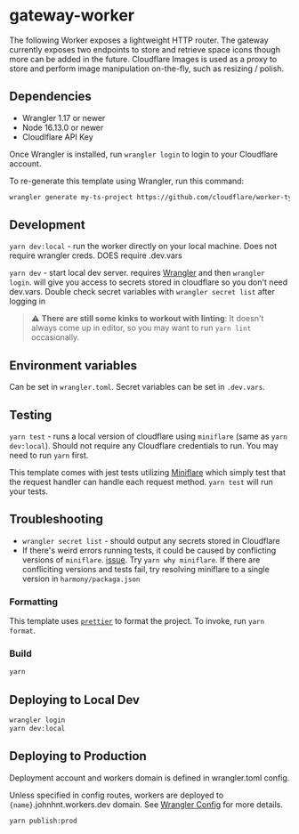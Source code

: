 # gateway-worker

The following Worker exposes a lightweight HTTP router. The gateway currently exposes two endpoints to store and retrieve space icons though more can be added in the future. Cloudflare Images is used as a proxy to store and perform image manipulation on-the-fly, such as resizing / polish.

## Dependencies

- Wrangler 1.17 or newer
- Node 16.13.0 or newer
- Cloudlflare API Key

Once Wrangler is installed, run `wrangler login` to login to your Cloudflare account.

To re-generate this template using Wrangler, run this command:

```bash
wrangler generate my-ts-project https://github.com/cloudflare/worker-typescript-template
```

## Development

`yarn dev:local` - run the worker directly on your local machine. Does not require wrangler creds. DOES require .dev.vars

`yarn dev` - start local dev server. requires [Wrangler](https://github.com/cloudflare/wrangler) and then `wrangler login`. will give you access to secrets stored in cloudflare so you don't need dev.vars. Double check secret variables with `wrangler secret list` after logging in

> :warning: **There are still some kinks to workout with linting**: It doesn't always come up in editor, so you may want to run `yarn lint` occasionally.

## Environment variables

Can be set in `wrangler.toml`. Secret variables can be set in `.dev.vars`.

## Testing

`yarn test` - runs a local version of cloudflare using `miniflare` (same as `yarn dev:local`). Should not require any Cloudflare credentials to run. You may need to run `yarn` first.

This template comes with jest tests utilizing [Miniflare](https://github.com/cloudflare/miniflare) which simply test that the request handler can handle each request method. `yarn test` will run your tests.

## Troubleshooting

- `wrangler secret list` - should output any secrets stored in Cloudflare
- If there's weird errors running tests, it could be caused by conflicting versions of `miniflare`. [issue](https://github.com/cloudflare/miniflare/issues/239#issuecomment-1092999752). Try `yarn why miniflare`. If there are confliciting versions and tests fail, try resolving miniflare to a single version in `harmony/packaga.json`

### Formatting

This template uses [`prettier`](https://prettier.io/) to format the project. To invoke, run `yarn format`.

### Build

```bash
yarn
```

## Deploying to Local Dev

```bash
wrangler login
yarn dev:local
```

## Deploying to Production

Deployment account and workers domain is defined in wrangler.toml config.

Unless specified in config routes, workers are deployed to `{name}`.johnhnt.workers.dev domain. See [Wrangler Config](https://developers.cloudflare.com/workers/wrangler/configuration/) for more details.

```bash
yarn publish:prod
```
